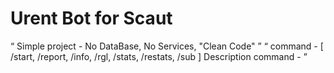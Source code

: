 <h1>Urent Bot for Scaut</h1>
<q>
  Simple project - No DataBase, No Services, "Clean Code" 
</q>
<q>
command - [ /start, /report, /info, /rgl, /stats, /restats, /sub ]
Description command -
</q>